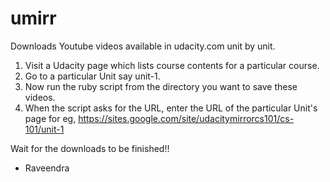 umirr
=====

Downloads Youtube videos available in udacity.com unit by unit.

1. Visit a Udacity page which lists course contents for a particular course.
2. Go to a particular Unit say unit-1.
3. Now run the ruby script from the directory you want to save these videos.
4. When the script asks for the URL, enter the URL of the particular Unit's page
   for eg, https://sites.google.com/site/udacitymirrorcs101/cs-101/unit-1

Wait for the downloads to be finished!!
- Raveendra

